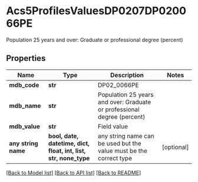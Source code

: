 # Acs5ProfilesValuesDP0207DP020066PE

Population 25 years and over: Graduate or professional degree (percent)

## Properties
Name | Type | Description | Notes
------------ | ------------- | ------------- | -------------
**mdb_code** | **str** | DP02_0066PE | 
**mdb_name** | **str** | Population 25 years and over: Graduate or professional degree (percent) | 
**mdb_value** | **str** | Field value | 
**any string name** | **bool, date, datetime, dict, float, int, list, str, none_type** | any string name can be used but the value must be the correct type | [optional]

[[Back to Model list]](../README.md#documentation-for-models) [[Back to API list]](../README.md#documentation-for-api-endpoints) [[Back to README]](../README.md)


